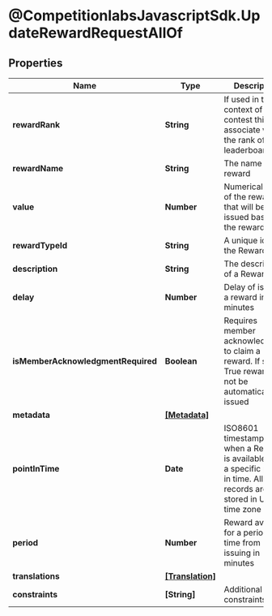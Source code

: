 # @CompetitionlabsJavascriptSdk.UpdateRewardRequestAllOf

## Properties

Name | Type | Description | Notes
------------ | ------------- | ------------- | -------------
**rewardRank** | **String** | If used in the context of contest this will associate with the rank of the leaderboard | [optional] 
**rewardName** | **String** | The name of a reward | [optional] 
**value** | **Number** | Numerical value of the reward that will be issued based on the reward type | [optional] 
**rewardTypeId** | **String** | A unique id of the Reward Type | [optional] 
**description** | **String** | The description of a Reward | [optional] 
**delay** | **Number** | Delay of issuing a reward in minutes | [optional] [default to 0]
**isMemberAcknowledgmentRequired** | **Boolean** | Requires member acknowledgment to claim a reward. If set to True reward will not be automatically issued | [optional] [default to false]
**metadata** | [**[Metadata]**](Metadata.md) |  | [optional] 
**pointInTime** | **Date** | ISO8601 timestamp for when a Reward is available until a specific point in time. All records are stored in UTC time zone | [optional] 
**period** | **Number** | Reward available for a period of time from issuing in minutes | [optional] [default to 0]
**translations** | [**[Translation]**](Translation.md) |  | [optional] 
**constraints** | **[String]** | Additional constraints | [optional] 



